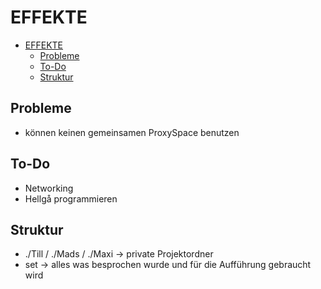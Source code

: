 # EFFEKTE

- [EFFEKTE](#effekte)
  - [Probleme](#probleme)
  - [To-Do](#to-do)
  - [Struktur](#struktur)

## Probleme

- können keinen gemeinsamen ProxySpace benutzen

## To-Do

- Networking
- Hellgå programmieren

## Struktur

- ./Till / ./Mads / ./Maxi &rarr; private Projektordner
- set &rarr; alles was besprochen wurde und für die Aufführung gebraucht wird